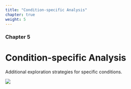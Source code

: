 ```yaml
---
title: "Condition-specific Analysis"
chapter: true
weight: 5
---
```



### Chapter 5

# Condition-specific Analysis
Additional exploration strategies for specific conditions.

![](/images/anatomy.png?width=70pc)
